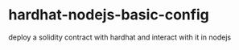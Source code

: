 # hardhat-nodejs-basic-config
deploy a solidity contract with hardhat and interact with it in nodejs 
